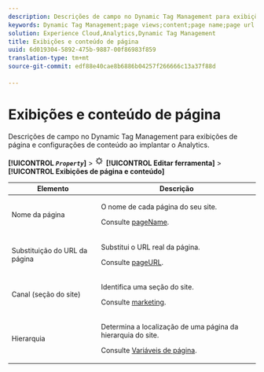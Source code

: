```yaml
---
description: Descrições de campo no Dynamic Tag Management para exibições de página e configurações de conteúdo ao implantar o Analytics.
keywords: Dynamic Tag Management;page views;content;page name;page url override;channel;site section;hierarchy
solution: Experience Cloud,Analytics,Dynamic Tag Management
title: Exibições e conteúdo de página
uuid: 6d019304-5892-475b-9887-00f86983f859
translation-type: tm+mt
source-git-commit: edf88e40cae8b6886b04257f266666c13a37f88d

---
```



# Exibições e conteúdo de página

Descrições de campo no Dynamic Tag Management para exibições de página e configurações de conteúdo ao implantar o Analytics.

**[!UICONTROL *`Property`*]** &gt; ![](assets/settings_gear.png) **[!UICONTROL Editar ferramenta]** &gt; **[!UICONTROL Exibições de página e conteúdo]**

<table id="table_654149A8A66B404BBF9BAF8EC67F5F8F"> 
 <thead> 
  <tr> 
   <th colname="col1" class="entry"> Elemento </th> 
   <th colname="col2" class="entry"> Descrição </th> 
  </tr> 
 </thead>
 <tbody> 
  <tr> 
   <td colname="col1"> Nome da página </td> 
   <td colname="col2"> <p>O nome de cada página do seu site. </p> <p>Consulte <a href="/help/implement/js-implementation/page-variables/pagename.md">pageName</a>. </p> </td> 
  </tr> 
  <tr> 
   <td colname="col1"> Substituição do URL da página </td> 
   <td colname="col2"> <p> Substitui o URL real da página. </p> <p>Consulte <a href="/help/implement/js-implementation/page-variables/pageurl.md">pageURL</a>. </p> </td> 
  </tr> 
  <tr> 
   <td colname="col1"> Canal (seção do site) </td> 
   <td colname="col2"> <p>Identifica uma seção do site.  </p> <p>Consulte <a href="/help/implement/js-implementation/page-variables/channel.md">marketing</a>. </p> </td> 
  </tr> 
  <tr> 
   <td colname="col1"> Hierarquia </td> 
   <td colname="col2"> <p>Determina a localização de uma página da hierarquia do site.  </p> <p>Consulte <a href="/help/implement/js-implementation/page-variables/page-variables.md">Variáveis de página</a>. </p> </td> 
  </tr> 
 </tbody> 
</table>


